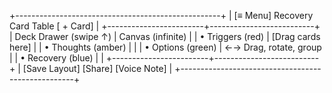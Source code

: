 +---------------------------------------------------+
|  [≡ Menu]  Recovery Card Table          [ + Card] |
+------------------------+--------------------------+
|  Deck Drawer (swipe ↑) |   Canvas (infinite)      |
|  • Triggers (red)      |   [Drag cards here]      |
|  • Thoughts (amber)    |                          |
|  • Options (green)     |   ←→ Drag, rotate, group |
|  • Recovery (blue)     |                          |
+------------------------+--------------------------+
|  [Save Layout]  [Share]  [Voice Note]            |
+---------------------------------------------------+
